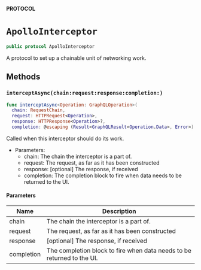 **PROTOCOL**

# `ApolloInterceptor`

```swift
public protocol ApolloInterceptor
```

A protocol to set up a chainable unit of networking work.

## Methods
### `interceptAsync(chain:request:response:completion:)`

```swift
func interceptAsync<Operation: GraphQLOperation>(
  chain: RequestChain,
  request: HTTPRequest<Operation>,
  response: HTTPResponse<Operation>?,
  completion: @escaping (Result<GraphQLResult<Operation.Data>, Error>) -> Void)
```

Called when this interceptor should do its work.

- Parameters:
  - chain: The chain the interceptor is a part of.
  - request: The request, as far as it has been constructed
  - response: [optional] The response, if received
  - completion: The completion block to fire when data needs to be returned to the UI.

#### Parameters

| Name | Description |
| ---- | ----------- |
| chain | The chain the interceptor is a part of. |
| request | The request, as far as it has been constructed |
| response | [optional] The response, if received |
| completion | The completion block to fire when data needs to be returned to the UI. |